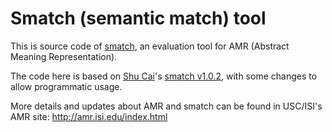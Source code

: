 # Smatch (semantic match) tool

This is source code of [smatch](http://amr.isi.edu/evaluation.html), an evaluation tool for AMR (Abstract Meaning Representation). 

The code here is based on [Shu Cai](https://github.com/snowblink14)'s [smatch v1.0.2](https://github.com/danielhers/smatch/tree/1.0.2), with some changes to allow programmatic usage.

More details and updates about AMR and smatch can be found in USC/ISI's AMR site: http://amr.isi.edu/index.html

